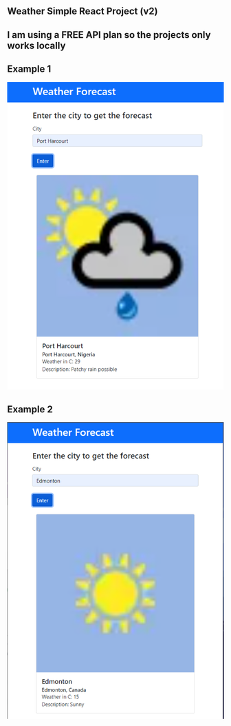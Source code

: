 ## Weather Simple React Project (v2)
## I am using a FREE API plan so the projects only works locally

## Example 1
 ![Github Photo 1](/public/assets/E1.PNG)
## Example 2
 ![Github Photo 2](/public/assets/E2.PNG)
